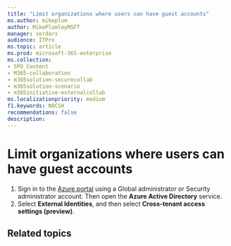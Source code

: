 ```yaml
---
title: "Limit organizations where users can have guest accounts"
ms.author: mikeplum
author: MikePlumleyMSFT
manager: serdars
audience: ITPro
ms.topic: article
ms.prod: microsoft-365-enterprise
ms.collection: 
- SPO_Content
- M365-collaboration
- m365solution-securecollab
- m365solution-scenario
- m365initiative-externalcollab
ms.localizationpriority: medium
f1.keywords: NOCSH
recommendations: false
description: 
---
```


# Limit organizations where users can have guest accounts



1. Sign in to the [Azure portal](https://portal.azure.com) using a Global administrator or Security administrator account. Then open the **Azure Active Directory** service.
2. Select **External Identities**, and then select **Cross-tenant access settings (preview)**.

## Related topics

